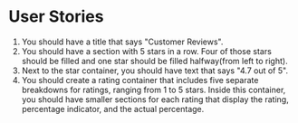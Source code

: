 # User Stories

1. You should have a title that says "Customer Reviews".
1. You should have a section with 5 stars in a row. Four of those stars should be filled and one star should be filled halfway(from left to right).
1. Next to the star container, you should have text that says "4.7 out of 5".
1. You should create a rating container that includes five separate breakdowns for ratings, ranging from 1 to 5 stars. Inside this container, you should have smaller sections for each rating that display the rating, percentage indicator, and the actual percentage.
